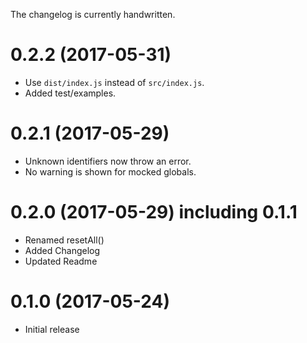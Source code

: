 The changelog is currently handwritten.

# 0.2.2 (2017-05-31)

- Use `dist/index.js` instead of `src/index.js`.
- Added test/examples.

# 0.2.1 (2017-05-29)

- Unknown identifiers now throw an error.
- No warning is shown for mocked globals.

# 0.2.0 (2017-05-29) including 0.1.1

- Renamed resetAll()
- Added Changelog
- Updated Readme

# 0.1.0 (2017-05-24)

- Initial release
